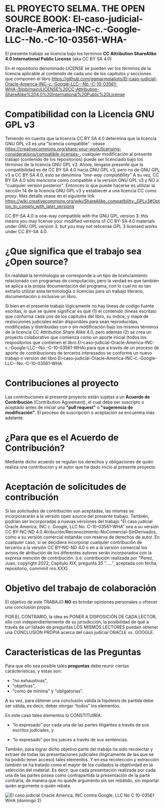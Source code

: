 # EL PROYECTO SELMA. THE OPEN SOURCE BOOK: El-caso-judicial-Oracle-America-INC-c.-Google-LLC--No.-C-10-03561-WHA-

El presente trabajo se licencia bajo los terminos **CC Attribution ShareAlike 4.0 International Public License** (aka CC BY SA 4.0)

En el repositorio denominado  LICENSE se pueden ver los terminos de la licencia aplicable al contenido de cada uno de los capitulos y secciones que componen el libro https://github.com/ggmarmolalioto/El-caso-judicial-Oracle-America-INC-c.-Google-LLC--No.-C-10-03561-WHA-/blob/main/LICENSE%20CC-Attribution-ShareAlike%204.0%20International%20Public%20License 

# Compatibilidad con la Licencia GNU GPL v3

Teniendo en cuenta que la licencia CC BY SA 4.0 determina que la licencia GNU GPL v3 es una "licencia compatible" -véase https://creativecommons.org/share-your-work/licensing-considerations/compatible-licenses-, cualquier modificación al presente trabajo (contenido de los repositorios) puede ser licenciado bajo los términos de la licencia GNU GPL v3. Ahore, tengase presente que la compatibilidad es de CC BY SA 4.0 hacia GNU GPL v3, pero no de GNU GPL v3 a CC BY SA 4.0, esto se denomina *"one-way compatibility"* A su vez, CC BY SA 4.0 sólo menciona como compatible a la versión GNU GPL v3 y NO a "cualquier version posterior". Entonces lo que puede hacerse es utilizar la sección 14 de la licencia GNU GPL v3 y establecer a una licencia CC como *proxy*. Más detalle vease en el siguiente link https://wiki.creativecommons.org/wiki/ShareAlike_compatibility:_GPLv3#Option_to_comply_with_later_versions    

CC BY-SA 4.0 is one-way compatible with the GNU GPL version 3: this means you may license your modified versions of CC BY-SA 4.0 materials under GNU GPL version 3, but you may not relicense GPL 3 licensed works under CC BY-SA 4.0.

# ¿Que significa que el trabajo sea **¿Open source?**

En realidad la terminología se corresponde a un tipo de licenciamiento relacionado con programas de computación, pero la verdad es que también se aplica a la propia documentación del programa, con lo cual no es tan extraño utilizar esta terminología o licencias para un trabajo literario, documentación o inclusive un libro. 

Si bien en el presente trabajo lógicamente no hay líneas de codigo fuente escritas, lo que se quiere significar es que (1) el contenido (líneas escritas) que conforma cada uno de los capitulos del libro, su indice, y mapa de reslocuiones judiciales están disponibles para sean reproducidas, modificadas y distribuidas con o sin modificación bajo los mismos términos de la licencia CC Attribution Share Alike 4.0, pero además (2) se crea un proyecto colaborativo que comienza como un aporte inicial (todos los respositorios que contienen el libro El-caso-judicial-Oracle-America-INC-c.-Google-LLC--No.-C-10-03561-WHA) para que a través de un proceso de aporte de contribuciones de terceros interesados se conforme un nuevo trabajo o versión del libro El-caso-judicial-Oracle-America-INC-c.-Google-LLC--No.-C-10-03561-WHA 

# Contribuciones al proyecto

Las contribuciones al presente proyecto están sujetas a un **Acuerdo de Contribución** (Contribution Agreement), el cual debe ser suscripto o aceptado antes de iniciar una  **"pull request"** o **"sugerencia de modificación"**. El proceso de suscripción o aceptación se encuentra más adelante. 

# ¿Para que es el Acuerdo de Contribución?
Mediante dicho acuerdo se regulan los derechos y obligaciones de quién realiza una contribución y el autor que ha dado inicio al presente proyecto.

# Aceptación de solicitudes de contribución
Si las solicitudes de contribución son aceptadas, las mismas se incorporararán a la versión open source del presente trabajo. También, podrían ser incorporadas a nuevas versiones del trabajo "El caso judicial Oracle America, INC c. Google, LLC  No. C-10-03561-WHA" sea a su versión CC BY-NC-ND 4.0  Atribución/Reconocimiento-NoComercial-SinDerivados, como a su versión comercial estándar con reserva de derechos de autor. En cualquier caso, si se decidiera incorporar cualquier contribución de terceros a
la versión CC BY-NC-ND 4.0 o en a la versión comercial los avisos de atribución de los diferentes autores serán incorporados con la expresa mención de contribución. (i.e.
contribución realizada por "Perez, Juan, copyright 2022, Capitulo XIX, pregunta 35 ".....", aceptada con fecha, repositorio, commmit nro.XXX)  

# Objetivo del trabajo de colaboración 

El objetivo de este TRABAJO **NO** es brindar opiniones personales u ofrecer una conclusión propia.

POR EL CONTRARIO, la idea es PONER A DISPOSICIÓN DE CADA LECTOR, ello con independientemente de su jurisdicción, la posibilidad de qué a través de un listado de preguntas LOS MISMOS LECTORES puedan obtener una CONCLUSIÓN PROPIA acerca del caso judicial ORACLE vs. GOOGLE.

# Caracteristicas de las Preguntas

Para que ello sea posible tales **preguntas** debe reunir ciertas carácteristicas, y estas son:

- “no exhaustivas", 
- "objetivas", 
- "como de mínima" y "obligatorias”.  

A su vez, para obtener una conclusión válida la hipótesis de partida debe ser válida, es decir, deber otorgar “todos” los elementos. 

En este caso tales elementos lo CONSTITUIRÍA: 

- “lo expresado” por cada una de las partes litigantes a través de sus escritos judiciales, y 

- “lo expresado” por los jueces a través de sus sentencias. 

También, para lograr dicho objetivo parte del trabajo ha sido recolectar y extraer de todas las presentaciones judiciales (lógicamente de las que se ha podido tener acceso) tales elementos. Y en esa recolección y extracción también se ha tratado como el mayor de los cuidados la objetividad en la selección del material. Es decir, que cada presentación realizada por cada una de las partes posea como contrapartida la presentación de la parte contraria, de manera que no quede argumento sin ser rebatido, sin importar quién argumente o quién rebata.


![El caso judicial Oracle America, INC contra Google, LLC No  C 10-03561 WHA (domingo 2)](https://user-images.githubusercontent.com/33959642/155196708-e6283ac8-13f1-40ba-8bab-932e42ffb131.png)


